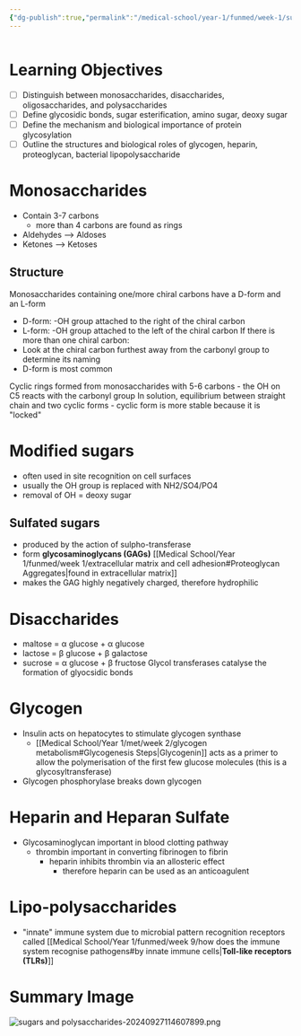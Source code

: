 ```yaml
---
{"dg-publish":true,"permalink":"/medical-school/year-1/funmed/week-1/sugars-and-polysaccharides/","tags":["funmed"],"updated":"2025-03-06T23:34:41.541+00:00"}
---
```


```table-of-contents
```
# Learning Objectives
- [ ] Distinguish between monosaccharides, disaccharides, oligosaccharides, and polysaccharides
- [ ] Define glycosidic bonds, sugar esterification, amino sugar, deoxy sugar
- [ ] Define the mechanism and biological importance of protein glycosylation
- [ ] Outline the structures and biological roles of glycogen, heparin, proteoglycan, bacterial lipopolysaccharide

# Monosaccharides
- Contain 3-7 carbons
	- more than 4 carbons are found as rings
- Aldehydes --> Aldoses
- Ketones --> Ketoses

## Structure
Monosaccharides containing one/more chiral carbons have a D-form and an L-form
- D-form: -OH group attached to the right of the chiral carbon
- L-form: -OH group attached to the left of the chiral carbon
If there is more than one chiral carbon:
- Look at the chiral carbon furthest away from the carbonyl group to determine its naming
- D-form is most common
<!--SR:!2000-01-01,1,130!2000-01-01,1,130!2024-12-10,1,130!2000-01-01,1,130!2000-01-01,1,130-->

Cyclic rings formed from monosaccharides with 5-6 carbons - the OH on C5 reacts with the carbonyl group
In solution, equilibrium between straight chain and two cyclic forms
	- cyclic form is more stable because it is "locked"

# Modified sugars
- often used in site recognition on cell surfaces
- usually the OH group is replaced with NH2/SO4/PO4
- removal of OH = deoxy sugar

## Sulfated sugars
- produced by the action of sulpho-transferase
- form **glycosaminoglycans (GAGs)** [[Medical School/Year 1/funmed/week 1/extracellular matrix and cell adhesion#Proteoglycan Aggregates\|found in extracellular matrix]]
- makes the GAG highly negatively charged, therefore hydrophilic

# Disaccharides
- maltose = α glucose + α glucose
- lactose = β glucose + β galactose
- sucrose = α glucose + β fructose
Glycol transferases catalyse the formation of glyocsidic bonds

# Glycogen
- Insulin acts on hepatocytes to stimulate glycogen synthase
	- [[Medical School/Year 1/met/week 2/glycogen metabolism#Glycogenesis Steps\|Glycogenin]] acts as a primer to allow the polymerisation of the first few glucose molecules (this is a glycosyltransferase)
- Glycogen phosphorylase breaks down glycogen

# Heparin and Heparan Sulfate
- Glycosaminoglycan important in blood clotting pathway
	- thrombin important in converting fibrinogen to fibrin
		- heparin inhibits thrombin via an allosteric effect
			- therefore heparin can be used as an anticoagulent

# Lipo-polysaccharides
- "innate" immune system due to microbial pattern recognition receptors called [[Medical School/Year 1/funmed/week 9/how does the immune system recognise pathogens#by innate immune cells\|**Toll-like receptors (TLRs)**]]

# Summary Image

![sugars and polysaccharides-20240927114607899.png](/img/user/Medical%20School/Year%201/funmed/attachments/sugars%20and%20polysaccharides-20240927114607899.png)